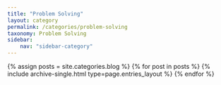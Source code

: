 ```yaml
---
title: "Problem Solving"
layout: category
permalink: /categories/problem-solving
taxonomy: Problem Solving
sidebar:
    nav: "sidebar-category"
---
```


{% assign posts = site.categories.blog %}
{% for post in posts %} {% include archive-single.html type=page.entries_layout %} {% endfor %}